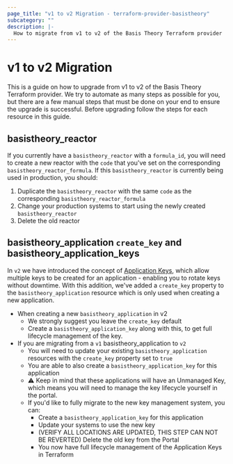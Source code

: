 ```yaml
---
page_title: "v1 to v2 Migration - terraform-provider-basistheory"
subcategory: ""
description: |-
  How to migrate from v1 to v2 of the Basis Theory Terraform provider
---
```


# v1 to v2 Migration

This is a guide on how to upgrade from v1 to v2 of the Basis Theory Terraform provider. We try to automate as many steps
as possible for you, but there are a few manual steps that must be done on your end to ensure the upgrade is successful.
Before upgrading follow the steps for each resource in this guide.

## basistheory_reactor

If you currently have a `basistheory_reactor` with a `formula_id`, you will need to create a new reactor with the `code`
that you've set on the corresponding `basistheory_reactor_formula`. If this `basistheory_reactor` is currently being used in
production, you should:

1. Duplicate the `basistheory_reactor` with the same `code` as the corresponding `basistheory_reactor_formula`
2. Change your production systems to start using the newly created `basistheory_reactor`
3. Delete the old reactor

## basistheory_application `create_key` and basistheory_application_keys

In `v2` we have introduced the concept of [Application Keys](https://developers.basistheory.com/docs/api/applications/application-keys), which allow multiple keys to be created for an application - enabling 
you to rotate keys without downtime. With this addition, we've added a `create_key` property to the `basistheory_application` resource 
which is only used when creating a new application. 

- When creating a new `basistheory_application` in v2
  - We strongly suggest you leave the `create_key` default
  - Create a `basistheory_application_key` along with this, to get full lifecycle management of the key. 
- If you are migrating from a `v1` basistheory_application to `v2`
  - You will need to update your existing `basistheory_application` resources with the `create_key` property set to `true`
  - You are able to also create a `basistheory_application_key` for this application
  - ⚠️ Keep in mind that these applications will have an Unmanaged Key, which means you will need to manage the key lifecycle yourself in the portal.
  - If you'd like to fully migrate to the new key management system, you can:
    - Create a `basistheory_application_key` for this application 
    - Update your systems to use the new key
    - (VERIFY ALL LOCATIONS ARE UPDATED, THIS STEP CAN NOT BE REVERTED) Delete the old key from the Portal
    - You now have full lifecycle management of the Application Keys in Terraform